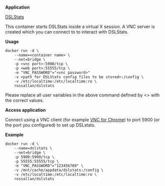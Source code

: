 **Application**

[DSLStats](http://www.s446074245.websitehome.co.uk/downloads.html)

This container starts DSLStats inside a virtual X session. A VNC server is created which you can connect to to interact with DSLStats.

**Usage**
```
docker run -d \
	--name=<container name> \
	--net=bridge \
	-p <vnc port>:5900/tcp \
	-p <web port>:55555/tcp \
	-e "VNC_PASSWORD"="<vnc password>"
	-v <path for DSLStats config files to be stored>:/config \
	-v /etc/localtime:/etc/localtime:ro \
	rossallan/dslstats
```

Please replace all user variables in the above command defined by <> with the correct values.

**Access application**

Connect using a VNC client (for example [VNC for Chrome](https://chrome.google.com/webstore/detail/vnc%C2%AE-viewer-for-google-ch/iabmpiboiopbgfabjmgeedhcmjenhbla?hl=en)) to port 5900 (or the port you configured) to set up DSLstats.

**Example**
```
docker run -d \
	--name=dslstats \
	--net=bridge \
	-p 5900:5900/tcp \
	-p 55555:55555/tcp \
	-e "VNC_PASSWORD"="123456789" \
	-v /mnt/cache/appdata/dslstats:/config \
	-v /etc/localtime:/etc/localtime:ro \
	rossallan/dslstats
```

